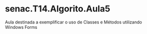 # senac.T14.Algorito.Aula5
Aula destinada a exemplificar o uso de Classes e Métodos utilizando Windows Forms
